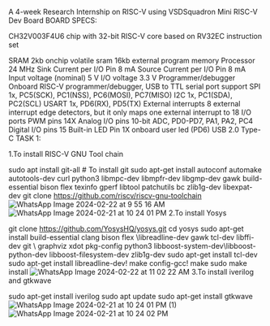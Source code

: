 A 4-week Research Internship on RISC-V using VSDSquadron Mini RISC-V Dev Board BOARD SPECS:

CH32V003F4U6 chip with 32-bit RISC-V core based on RV32EC instruction set

SRAM 2kb onchip volatile sram 16kb external program memory Processor 24 MHz Sink Current per I/O Pin 8 mA Source Current per I/O Pin 8 mA Input voltage (nominal) 5 V I/O voltage 3.3 V Programmer/debugger Onboard RISC-V programmer/debugger, USB to TTL serial port support SPI 1x, PC5(SCK), PC1(NSS), PC6(MOSI), PC7(MISO) I2C 1x, PC1(SDA), PC2(SCL) USART 1x, PD6(RX), PD5(TX) External interrupts 8 external interrupt edge detectors, but it only maps one external interrupt to 18 I/O ports PWM pins 14X Analog I/O pins 10-bit ADC, PD0-PD7, PA1, PA2, PC4 Digital I/O pins 15 Built-in LED Pin 1X onboard user led (PD6) USB 2.0 Type-C TASK 1:

1.To install RISC-V GNU Tool chain

sudo apt install git-all # To install git sudo apt-get install autoconf automake autotools-dev curl python3 libmpc-dev libmpfr-dev libgmp-dev gawk build-essential bison flex texinfo gperf libtool patchutils bc zlib1g-dev libexpat-dev git clone https://github.com/riscv/riscv-gnu-toolchain
![WhatsApp Image 2024-02-22 at 9 55 16 AM](https://github.com/Suraiya2003/SURAIYA-NAAZ-8/assets/160725650/6199a75b-bb13-4718-93a8-b3ba531371e3)
![WhatsApp Image 2024-02-21 at 10 24 01 PM](https://github.com/Suraiya2003/SURAIYA-NAAZ-8/assets/160725650/04926970-a8bc-4552-a7ca-2818f067305f)
2.To install Yosys

git clone https://github.com/YosysHQ/yosys.git cd yosys sudo apt-get install build-essential clang bison flex \libreadline-dev gawk tcl-dev libffi-dev git \ graphviz xdot pkg-config python3 libboost-system-dev\libboost-python-dev libboost-filesystem-dev zlib1g-dev sudo apt-get install tcl-dev sudo apt-get install libreadline-dev! make config-gcc! make sudo make install 
![WhatsApp Image 2024-02-22 at 11 02 22 AM](https://github.com/Suraiya2003/SURAIYA-NAAZ-8/assets/160725650/e7f65ee3-f807-42e9-a507-00abc6f77d2a)
3.To install iverilog and gtkwave

sudo apt-get install iverilog sudo apt update sudo apt-get install gtkwave
![WhatsApp Image 2024-02-21 at 10 24 01 PM (1)](https://github.com/Suraiya2003/SURAIYA-NAAZ-8/assets/160725650/1ada9758-de98-439e-ad96-98a513b54286)
![WhatsApp Image 2024-02-21 at 10 24 02 PM](https://github.com/Suraiya2003/SURAIYA-NAAZ-8/assets/160725650/d11743bb-b788-4ef9-b4bd-6bf155b8e929)


